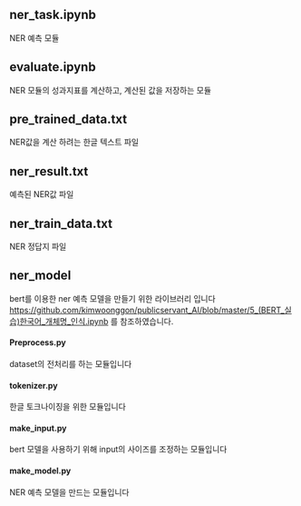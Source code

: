 ## ner_task.ipynb
NER 예측 모듈

## evaluate.ipynb
NER 모듈의 성과지표를 계산하고, 계산된 값을 저장하는 모듈

## pre_trained_data.txt
NER값을 계산 하려는 한글 텍스트 파일

## ner_result.txt
예측된 NER값 파일

## ner_train_data.txt
NER 정답지 파일

## ner_model
bert를 이용한 ner 예측 모델을 만들기 위한 라이브러리 입니다
https://github.com/kimwoonggon/publicservant_AI/blob/master/5_(BERT_실습)한국어_개체명_인식.ipynb 를 참조하였습니다.

#### Preprocess.py
dataset의 전처리를 하는 모듈입니다

#### tokenizer.py
한글 토크나이징을 위한 모듈입니다

#### make_input.py
bert 모델을 사용하기 위해 input의 사이즈를 조정하는 모듈입니다

#### make_model.py
NER 예측 모델을 만드는 모듈입니다
